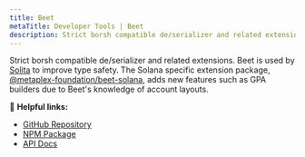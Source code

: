```yaml
---
title: Beet
metaTitle: Developer Tools | Beet
description: Strict borsh compatible de/serializer and related extensions
---
```


Strict borsh compatible de/serializer and related extensions. Beet is used by [Solita](solita) to improve type
safety. The Solana specific extension
package, [@metaplex-foundation/beet-solana](https://www.npmjs.com/package/@metaplex-foundation/beet), adds new features
such as GPA builders due to Beet's knowledge of account layouts.

🔗 **Helpful links:**

- [GitHub Repository](https://github.com/metaplex-foundation/beet)
- [NPM Package](https://www.npmjs.com/package/@metaplex-foundation/beet-solana)
- [API Docs](https://metaplex-foundation.github.io/beet/docs/beet/)
